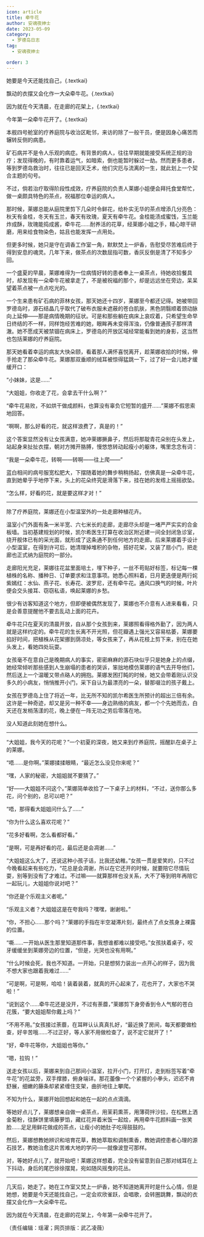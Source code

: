 ```yaml
---
icon: article
title: 牵牛花
author: 安魂夜绅士
date: 2023-05-09
category:
  - 罗德岛日志
tag:
  - 安魂夜绅士

order: 3
---
```


她要是今天还能找自己，{.textkai}

飘动的衣摆又会化作一大朵牵牛花。{.textkai}

因为就在今天清晨，在走廊的花架上，{.textkai}

今年第一朵牵牛花开了。{.textkai}

<!-- more -->

本舰四号舱室的疗养庭院与收治区毗邻，来访的除了一般干员，便是因身心痛苦而辗转反侧的病患。

矿石病并不是令人乐观的病症。有背景的病人，往往早期就能接受系统正规的治疗；发现得晚的，有时靠着运气，如暗索，倒也能暂时躲过一劫。然而更多患者，等到罗德岛救治时，往往已是回天乏术，他们灾厄与流离的一生，就此划上一个契合主题的句号。

不过，倘若治疗取得阶段性成效，疗养庭院的负责人莱娜小姐便会拜托食堂帮忙，做一桌颇具特色的茶点，祝福那位幸运的病人。

那时候，莱娜总能从庭院里剪下几朵时令鲜花，给朴实无华的茶点增添几分亮色：秋天有金桂，冬天有玉兰，春天有玫瑰，夏天有牵牛花。金桂能渍成蜜饯，玉兰能炸成酥，玫瑰能捣成酱，牵牛花……耐养活的花草，经莱娜小姐之手，精心晾干研磨，用来给食物染色，姑且也能发挥一点用处。

但更多时候，她只是守在调香工作室一角，默默焚上一炉香，告慰受尽苦难后终于得到安息的魂灵。几年下来，做茶点的次数屈指可数，香灰反倒是清了不知多少回。

一个盛夏的早晨，莱娜难得为一位病情好转的患者奉上一桌茶点，待她收拾餐具时，却发现有一朵牵牛花被拿走了，不是被祝福的那个，却是远远坐在旁边，呆呆望着茶点被一点点吃光的。

一个生来患有矿石病的菲林女孩，那天她还十四岁，莱娜至今都还记得。她被带回罗德岛时，源石结晶几乎取代了破布衣服未遮蔽的苍白肌肤，黑色阴翳顺着颈动脉向上延伸——那是病情晚期的征状。可是和那些躺在病床上哀叹着，只希望生命早日终结的不一样，同样饱经苦难的她，眼眸再未变得浑浊，仍像普通孩子那样清澈。她不愿成天被禁锢在病床上，罗德岛的开放区域经常能看到她的身影，这当然也包括莱娜的疗养庭院。

那天她看着幸运的病友大快朵颐，看着那人满怀喜悦离开，趁莱娜收拾的时候，伸手抢走了那朵牵牛花。莱娜那双垂顺的绒耳被惊得猛跳一下，过了好一会儿她才缓缓开口：

“小妹妹，这是……”

“大姐姐，你收走了花，会拿去干什么啊？”

“牵牛花易败，不如烘干做成颜料，也算没有辜负它短暂的盛开……”莱娜不假思索地回答。

“啊啊，那么好看的花，就这样浪费了，真是的！”

这个答案显然没有让女孩满意，她冲莱娜撅鼻子，然后将那靛青花朵别在头发上，站起身来扯扯衣摆，朝对方摊开胳膊，慢悠悠转动起瘦小的躯体，嘴里念念有词：

“我是一朵牵牛花，转啊——转啊——往上爬——”

蓝白相间的病号服宽松肥大，下摆随着她的舞步稍稍扬起，仿佛真是一朵牵牛花，直到她晕乎乎地停下来，头上的花朵终究是滑落下来，挂在她的发绺上摇摇欲坠。

“怎么样，好看的花，就是要这样才对！”

---

除了疗养庭院，莱娜还在小型温室外的一处走廊种植花卉。

温室小门外面有条一米半宽、六七米长的走廊，走廊尽头却是一堵严严实实的合金板墙。当初基建规划的时候，凯尔希医生打算在收治区附近建一间全封闭急诊室，绕开舰体已有的采光面，就形成了这条通不到任何地方的走廊。后来莱娜着手设计小型温室，在得到许可后，她清理掉堆积的杂物，搭好花架，又装了扇小门，把走廊也正式纳为庭院的一部分。

走廊阳光充足，莱娜往花盆里面培土，埋下种子，一丝不苟贴好标签，标记每一棵植株的名称、播种日、订单要求和注意事项。她悉心照料着，日月更迭便是两行姹紫嫣红：水仙、燕子花、长寿花、波罗尼，还有牵牛花。通风口换气的时候，叶片便会交头接耳、窃窃私语，唤起莱娜的乡愁。

很少有访客知道这个地方，但即便被偶然发现了，莱娜也不介意有人进来看看，只是会善意提醒他不要去乱动上面的花卉。

牵牛花只在夏天的清晨开放，自从那个女孩到来，莱娜照看得格外勤了，因为两人就是这样约定的。牵牛花的生长离不开光照，但花瓣遇上强光又容易枯萎，莱娜要掐好时间，把植株从花架挪到荫凉处，等女孩来了，再从花枝上剪下来，别在在她头发上，看她四处玩耍。

女孩毫不在意自己是晚期病人的事实，密密麻麻的源石块似乎只是她身上的点缀，她经常倾听那些感到人生崩塌的患者的哭诉，笨拙地模仿莱娜的语气去开导他们，然后送上一个温暖又带点硌人的拥抱。莱娜发困打盹的时候，她又会带着刚认识没多久的小病友，悄悄推开小门，采下自认为最漂亮的一朵，替那啜泣的孩子戴上。

女孩在罗德岛上住了将近一年，比无所不知的凯尔希医生所预计的超出三倍有余。这许是一种奇迹，却又是另一种不幸——身边熟络的病友，都一个个先她而去，白天还在发梢荡漾的花，晚上便在一阵无功之劳后零落在地。

没人知道此刻她在想什么。

---

“大姐姐，我今天的花呢？”一个初夏的深夜，她又来到疗养庭院，摇醒趴在桌子上的莱娜。

“唔……是你啊。”莱娜揉揉眼睛，“最近怎么没见你来呢？”

“嘿，人家的秘密，大姐姐就不要猜了。”

“好——大姐姐不问这个。”莱娜简单收拾了一下桌子上的材料，“不过，送你那么多花，问个别的，总可以吧？”

“唔，那得看大姐姐问什么了……”

“你为什么这么喜欢花呢？”

“花多好看啊，怎么看都好看。”

“是啊，可是再好看的花，最后还是会凋谢……”

“大姐姐这么大了，还说这种小孩子话，比我还幼稚。”女孩一贯是爱笑的，只不过今晚看起来有些吃力，“花总是会凋谢，所以在它还开的时候，就要陪它尽情玩耍，别等到没有了才难过。不过嘛——就算那样也没关系，大不了等到明年再陪它一起玩儿，大姐姐你说对吧？”

“你还是个乐观主义者呢。”

“乐观主义者？大姐姐这是在夸我吗？嘿嘿，谢谢啦。”

“你，不担心……那个吗？”莱娜的手指在半空凝滞片刻，最终点了点女孩身上裸露的位置。

“嘶……一开始从医生那里知道那件事，我想谁都难以接受吧。”女孩扶着桌子，咬牙缓缓坐到莱娜旁边的位置，“但是，光哭也没有用啊。”

“什么时候会死，我也不知道。一开始，只是想努力装出一点开心的样子，因为我不想大家也跟着我难过……”

“可是啊，可是啊，哈哈！装着装着，就真的开心起来了，花也开了，大家也不哭啦！”

“说到这个……牵牛花还是没开，不过有荼蘼，”莱娜剪下身旁香到令人气郁的苍白花簇，“要大姐姐帮你戴上吗？”

“不用不用。”女孩接过荼蘼，在耳畔认认真真扎好，“最近换了房间，每天都要做检查，好辛苦哦……不过正好，等人家不用做检查了，说不定它就开了！”

“好，牵牛花等你，大姐姐也等你。”

“嗯，拉钩！”

送走女孩以后，莱娜来到自己那间小温室，拉开小门，打开灯，走到标签写着“牵牛花”的花盆旁，双手撑膝，俯身端详。那花蕾像一个个紧握的小拳头，迟迟不肯舒展，细嫩的藤条却紧紧缠住支架，曲折地往上攀爬。

不知为什么，莱娜开始回想起和她在一起的点点滴滴。

等她好点儿了，莱娜想亲自做一桌茶点，用茉莉熏茶，用薄荷拌沙拉，在松糕上洒金菊粉，往酥饼里填藤萝馅，藏红花并着米饭一起烩，再用牵牛花颜料画一张笑脸……足足用鲜花做成的茶点，让瘦小的她肚子吃得鼓鼓的。

然后，莱娜想教她辨识和培育花草，教她萃取和调制熏香，教她调控患者心理的源石技艺，教她治愈这片苦难大地的学问——就像波登可那样。

对，等她好点儿了，就开始吧！莱娜这样想着，完全没有留意到自己那对绒耳在上下抖动，身后的尾巴徐徐摆晃，宛如随风摇曳的花丛。

---

几天后，她走了。她在工作室又焚上一炉香，她不知道她离开时是什么心情，但是她想，她要是今天还能找自己，一定会欢欣雀跃，会唱歌，会转圈跳舞，飘动的衣摆又会化作一大朵牵牛花。

因为就在今天清晨，在走廊的花架上，今年第一朵牵牛花开了。<eod />

（责任编辑：瑶濯；网页排版：武乙凌薇）

<FakeAds />